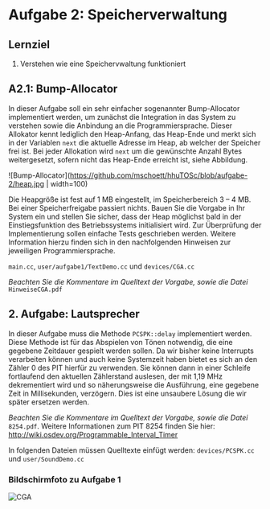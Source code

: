 # Aufgabe 2: Speicherverwaltung

## Lernziel1. Verstehen wie eine Speichervwaltung funktioniert
## A2.1: Bump-Allocator
In dieser Aufgabe soll ein sehr einfacher sogenannter Bump-Allocator implementiert werden, um zunächst die Integration in das System zu verstehen sowie die Anbindung an die Programmiersprache. Dieser Allokator kennt lediglich den Heap-Anfang, das Heap-Ende und merkt sich in der Variablen `next` die aktuelle Adresse im Heap, ab welcher der Speicher frei ist. Bei jeder Allokation wird `next` um die gewünschte Anzahl Bytes weitergesetzt, sofern nicht das Heap-Ende erreicht ist, siehe Abbildung.

![Bump-Allocator](https://github.com/mschoett/hhuTOSc/blob/aufgabe-2/heap.jpg | width=100)

Die Heapgröße ist fest auf 1 MB eingestellt, im Speicherbereich 3 – 4 MB. Bei einer Speicherfreigabe passiert nichts. Bauen Sie die Vorgabe in Ihr System ein und stellen Sie sicher, dass der Heap möglichst bald in der Einstiegsfunktion des Betriebssystems initialisiert wird.Zur Überprüfung der Implementierung sollen einfache Tests geschrieben werden. Weitere Information hierzufinden sich in den nachfolgenden Hinweisen zur jeweiligen Programmiersprache.













`main.cc`, `user/aufgabe1/TextDemo.cc` und `devices/CGA.cc`

*Beachten Sie die Kommentare im Quelltext der Vorgabe, sowie die Datei* `HinweiseCGA.pdf`


## 2. Aufgabe: LautsprecherIn dieser Aufgabe muss die Methode `PCSPK::delay` implementiert werden. Diese Methode ist für das Abspielen von Tönen notwendig, die eine gegebene Zeitdauer gespielt werden sollen. Da wir bisher keine Interrupts verarbeiten können und auch keine Systemzeit haben bietet es sich an den Zähler 0 des PIT hierfür zu verwenden. Sie können dann in einer Schleife fortlaufend den aktuellen Zählerstand auslesen, der mit 1,19 MHz dekrementiert wird und so näherungsweise die Ausführung, eine gegebene Zeit in Millisekunden, verzögern. 
Dies ist eine unsaubere Lösung die wir später ersetzen werden.*Beachten Sie die Kommentare im Quelltext der Vorgabe, sowie die Datei* `8254.pdf`.
Weitere Informationen zum PIT 8254 finden Sie hier: http://wiki.osdev.org/Programmable_Interval_Timer

In folgenden Dateien müssen Quelltexte einfügt werden:
`devices/PCSPK.cc` und `user/SoundDemo.cc`

### Bildschirmfoto zu Aufgabe 1

![CGA](https://github.com/mschoett/hhuTOSc/blob/aufgabe-1/cga.jpg?raw=true)

